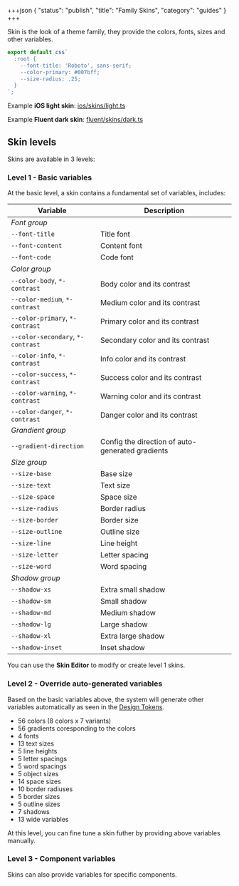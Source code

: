 +++json
{
  "status": "publish",
  "title": "Family Skins",
  "category": "guides"
}
+++

Skin is the look of a theme family, they provide the colors, fonts, sizes and other variables.

```ts
export default css`
  :root {
    --font-title: 'Roboto', sans-serif;
    --color-primary: #007bff;
    --size-radius: .25;
  }
`;
```

Example **iOS light skin**: [ios/skins/light.ts](https://github.com/tinijs/tinijs/blob/main/packages/ui/ui/styles/ios/skins/light.ts)

Example **Fluent dark skin**: [fluent/skins/dark.ts](https://github.com/tinijs/tinijs/blob/main/packages/ui/ui/styles/fluent/skins/dark.ts)

## Skin levels

Skins are available in 3 levels:

### Level 1 - Basic variables

At the basic level, a skin contains a fundamental set of variables, includes:

| Variable                          | Description                                      |
| --------------------------------- | ------------------------------------------------ |
| _Font group_                      |
| `--font-title`                    | Title font                                       |
| `--font-content`                  | Content font                                     |
| `--font-code`                     | Code font                                        |
| _Color group_                     |
| `--color-body`, `*-contrast`      | Body color and its contrast                      |
| `--color-medium`, `*-contrast`    | Medium color and its contrast                    |
| `--color-primary`, `*-contrast`   | Primary color and its contrast                   |
| `--color-secondary`, `*-contrast` | Secondary color and its contrast                 |
| `--color-info`, `*-contrast`      | Info color and its contrast                      |
| `--color-success`, `*-contrast`   | Success color and its contrast                   |
| `--color-warning`, `*-contrast`   | Warning color and its contrast                   |
| `--color-danger`, `*-contrast`    | Danger color and its contrast                    |
| _Grandient group_                 |
| `--gradient-direction`            | Config the direction of auto-generated gradients |
| _Size group_                      |
| `--size-base`                     | Base size                                        |
| `--size-text`                     | Text size                                        |
| `--size-space`                    | Space size                                       |
| `--size-radius`                   | Border radius                                    |
| `--size-border`                   | Border size                                      |
| `--size-outline`                  | Outline size                                     |
| `--size-line`                     | Line height                                      |
| `--size-letter`                   | Letter spacing                                   |
| `--size-word`                     | Word spacing                                     |
| _Shadow group_                    |
| `--shadow-xs`                     | Extra small shadow                               |
| `--shadow-sm`                     | Small shadow                                     |
| `--shadow-md`                     | Medium shadow                                    |
| `--shadow-lg`                     | Large shadow                                     |
| `--shadow-xl`                     | Extra large shadow                               |
| `--shadow-inset`                  | Inset shadow                                     |

You can use the **Skin Editor** to modify or create level 1 skins.

### Level 2 - Override auto-generated variables

Based on the basic variables above, the system will generate other variables automatically as seen in the [Design Tokens](/ui/design-tokens).

- 56 colors (8 colors x 7 variants)
- 56 gradients coresponding to the colors
- 4 fonts
- 13 text sizes
- 5 line heights
- 5 letter spacings
- 5 word spacings
- 5 object sizes
- 14 space sizes
- 10 border radiuses
- 5 border sizes
- 5 outline sizes
- 7 shadows
- 13 wide variables

At this level, you can fine tune a skin futher by providing above variables manually.

### Level 3 - Component variables

Skins can also provide variables for specific components.
